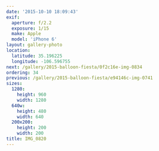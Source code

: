 ```yaml
---
date: '2015-10-10 18:09:43'
exif:
  aperture: f/2.2
  exposure: 1/15
  make: Apple
  model: 'iPhone 6'
layout: gallery-photo
location:
  latitude: 35.196225
  longitude: -106.596755
next: /gallery/2015-balloon-fiesta/0f2c16e-img-0834
ordering: 34
previous: /gallery/2015-balloon-fiesta/e94146c-img-0741
sizes:
  1280:
    height: 960
    width: 1280
  640w:
    height: 480
    width: 640
  200x200:
    height: 200
    width: 200
title: IMG_0820
---
```

